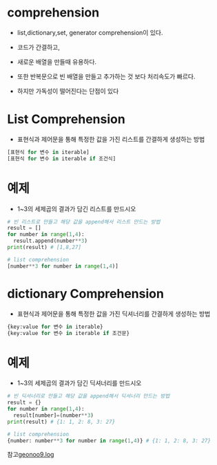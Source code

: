 # comprehension
- list,dictionary,set, generator comprehension이 있다.
- 코드가 간결하고, 
- 새로운 배열을 만들때 유용하다. 
- 또한 반복문으로 빈 배열을 만들고 추가하는 것 보다 처리속도가 빠르다.

- 하지만 가독성이 떨어진다는 단점이 있다

# List Comprehension
- 표현식과 제어문을 통해 특정한 값을 가진 리스트를 간결하게 생성하는 방법

```py
[표현식 for 변수 in iterable]
[표현식 for 변수 in iterable if 조건식]
```
# 예제
- 1~3의 세제곱의 결과가 담긴 리스트를 만드시오

```py
# 빈 리스트로 만들고 해당 값을 append해서 리스트 만드는 방법
result = []
for number in range(1,4):
  result.append(number**3)
print(result) # [1,8,27]

# list comprehension
[number**3 for number in range(1,4)]
```
# dictionary Comprehension
- 표현식과 제어문을 통해 특정한 값을 가진 딕셔너리를 간결하게 생성하는 방법

```py
{key:value for 변수 in iterable}
{key:value for 변수 in iterable if 조건문}
```
# 예제
- 1~3의 세제곱의 결과가 담긴 딕셔너리를 만드시오

```py
# 빈 딕셔너리로 만들고 해당 값을 append해서 딕셔너리 만드는 방법
result = {}
for number in range(1,4):
  result[number]=(number**3)
print(result) # {1: 1, 2: 8, 3: 27}

# list comprehension
{number: number**3 for number in range(1,4)} # {1: 1, 2: 8, 3: 27}
```

참고[geonoo9.log](https://velog.io/@geonoo99/%ED%8C%8C%EC%9D%B4%EC%8D%AC-list-comprehension)